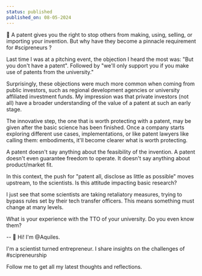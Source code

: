 ```yaml
---
status: published
published_on: 08-05-2024
---
```

📝 A patent gives you the right to stop others from making, using, selling, or importing your invention. But why have they become a pinnacle requirement for #scipreneurs ?

Last time I was at a pitching event, the objection I heard the most was: "But you don't have a patent". Followed by "we'll only support you if you make use of patents from the university." 

Surprisingly, these objections were much more common when coming from public investors, such as regional development agencies or university affiliated investment funds. My impression was that private investors (not all) have a broader understanding of the value of a patent at such an early stage. 

The innovative step, the one that is worth protecting with a patent, may be given after the basic science has been finished. Once a company starts exploring different use cases, implementations, or like patent lawyers like calling them: embodiments, it'll become clearer what is worth protecting. 

A patent doesn't say anything about the feasibility of the invention. 
A patent doesn't even guarantee freedom to operate. 
It doesn't say anything about product/market fit. 

In this context, the push for "patent all, disclose as little as possible" moves upstream, to the scientists. 
Is this attitude impacting basic research? 

I just see that some scientists are taking retaliatory measures, trying to bypass rules set by their tech transfer officers. This means something must change at many levels. 

What is your experience with the TTO of your university. Do you even know them? 

--
👋 Hi! I'm @Aquiles. 

I'm a scientist turned entrepreneur. 
I share insights on the challenges of #scipreneurship 

Follow me to get all my latest thoughts and reflections. 
